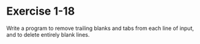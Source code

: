 # Exercise 1-18

Write a program to remove trailing blanks and tabs from each line of input, and to delete entirely blank lines.
